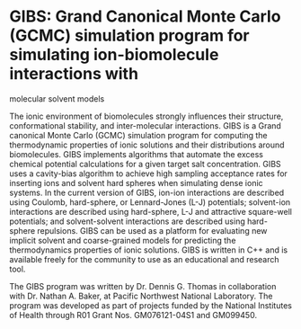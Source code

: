 # GIBS: Grand Canonical Monte Carlo (GCMC) simulation program for simulating ion-biomolecule interactions with 
molecular solvent models

The ionic environment of biomolecules strongly influences their structure, conformational stability, and 
inter-molecular interactions. GIBS is a Grand canonical Monte Carlo (GCMC) simulation program for computing the 
thermodynamic properties of ionic solutions and their distributions around biomolecules. GIBS implements 
algorithms that automate the excess chemical potential calculations for a given target salt concentration. GIBS 
uses a cavity-bias algorithm to achieve high sampling acceptance rates for inserting ions and solvent hard 
spheres when simulating dense ionic systems. In the current version of GIBS, ion-ion interactions are described 
using Coulomb, hard-sphere, or Lennard-Jones (L-J) potentials; solvent-ion interactions are described using 
hard-sphere, L-J and attractive square-well potentials; and solvent-solvent interactions are described using 
hard-sphere repulsions. GIBS can be used as a platform for evaluating new implicit solvent and coarse-grained 
models for predicting the thermodynamics properties of ionic solutions. GIBS is written in C++ and is available 
freely for the community to use as an educational and research tool.

The GIBS program was written by Dr. Dennis G. Thomas in collaboration with Dr. Nathan A. Baker, at Pacific 
Northwest National Laboratory. The program was developed as part of projects funded by the National Institutes 
of Health through R01 Grant Nos. GM076121-04S1 and GM099450.
